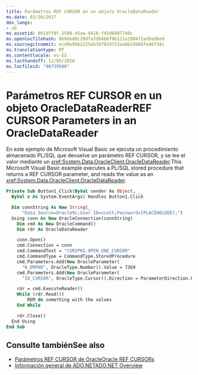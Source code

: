 ```yaml
---
title: Parámetros REF CURSOR en un objeto OracleDataReader
ms.date: 03/30/2017
dev_langs:
- vb
ms.assetid: 801dff0f-2508-45aa-9416-f45d6887740c
ms.openlocfilehash: 0b9ded8c29dfa7d94b6f9b121a1004f2ad9ad6e0
ms.sourcegitcommit: ecd9e9bb2225eb76f819722ea8b24988fe46f34c
ms.translationtype: MT
ms.contentlocale: es-ES
ms.lasthandoff: 12/05/2020
ms.locfileid: "96739508"
---
```

# <a name="ref-cursor-parameters-in-an-oracledatareader"></a><span data-ttu-id="540c4-102">Parámetros REF CURSOR en un objeto OracleDataReader</span><span class="sxs-lookup"><span data-stu-id="540c4-102">REF CURSOR Parameters in an OracleDataReader</span></span>

<span data-ttu-id="540c4-103">En este ejemplo de Microsoft Visual Basic se ejecuta un procedimiento almacenado PL/SQL que devuelve un parámetro REF CURSOR, y se lee el valor mediante un <xref:System.Data.OracleClient.OracleDataReader>.</span><span class="sxs-lookup"><span data-stu-id="540c4-103">This Microsoft Visual Basic example executes a PL/SQL stored procedure that returns a REF CURSOR parameter, and reads the value as an <xref:System.Data.OracleClient.OracleDataReader>.</span></span>

```vb
Private Sub Button1_Click(ByVal sender As Object, _
  ByVal e As System.EventArgs) Handles Button1.Click

  Dim connString As New String(_
      "Data Source=Oracle9i;User ID=scott;Password=[PLACEHOLDER];")
  Using conn As New OracleConnection(connString)
    Dim cmd As New OracleCommand()
    Dim rdr As OracleDataReader

    conn.Open()
    cmd.Connection = conn
    cmd.CommandText = "CURSPKG.OPEN_ONE_CURSOR"
    cmd.CommandType = CommandType.StoredProcedure
    cmd.Parameters.Add(New OracleParameter(
      "N_EMPNO", OracleType.Number)).Value = 7369
    cmd.Parameters.Add(New OracleParameter(
      "IO_CURSOR", OracleType.Cursor)).Direction = ParameterDirection.Output

    rdr = cmd.ExecuteReader()
    While (rdr.Read())
        REM do something with the values
    End While

    rdr.Close()
  End Using
End Sub
```

## <a name="see-also"></a><span data-ttu-id="540c4-104">Consulte también</span><span class="sxs-lookup"><span data-stu-id="540c4-104">See also</span></span>

- [<span data-ttu-id="540c4-105">Parámetros REF CURSOR de Oracle</span><span class="sxs-lookup"><span data-stu-id="540c4-105">Oracle REF CURSORs</span></span>](oracle-ref-cursors.md)
- [<span data-ttu-id="540c4-106">Información general de ADO.NET</span><span class="sxs-lookup"><span data-stu-id="540c4-106">ADO.NET Overview</span></span>](ado-net-overview.md)
